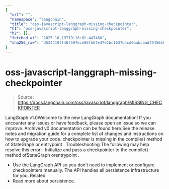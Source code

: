 ```yaml
---
{
  "url": "",
  "namespace": "langchain",
  "title": "oss-javascript-langgraph-missing-checkpointer",
  "h1": "oss-javascript-langgraph-missing-checkpointer",
  "h2": [],
  "fetched_at": "2025-10-19T19:18:02.447460",
  "sha256_raw": "d534419ff46f597ece86fb67e47e1bc1637b4cd0aabcbadf9456b0c8b4b4311a"
}
---
```


# oss-javascript-langgraph-missing-checkpointer

> Source: https://docs.langchain.com/oss/javascript/langgraph/MISSING_CHECKPOINTER

LangGraph v1.0Welcome to the new LangGraph documentation! If you encounter any issues or have feedback, please open an issue so we can improve. Archived v0 documentation can be found here.See the release notes and migration guide for a complete list of changes and instructions on how to upgrade your code.
checkpointer
is missing in the compile()
method of StateGraph
or entrypoint
.
Troubleshooting
The following may help resolve this error:- Initialize and pass a checkpointer to the
compile()
method ofStateGraph
orentrypoint
.
- Use the LangGraph API so you don’t need to implement or configure checkpointers manually. The API handles all persistence infrastructure for you.
Related
- Read more about persistence.
